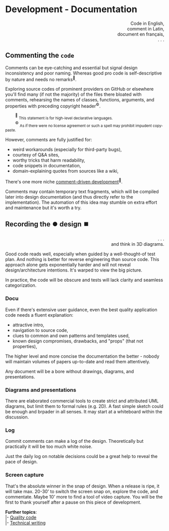 # Development - Documentation

<p dir="rtl">,Code in English<br/>,comment in Latin<br/>,document en français<br/>. . .</p>

## Commenting the `code`

Comments can be eye-catching and essential but signal design inconsistency and poor naming.  Whereas good pro code is self-descriptive by nature and needs no remarks<sup>:raising_hand:</sup>.

Exploring source codes of prominent providers on GitHub or elsewhere you'll find many (if not the majority) of the files there bloated with comments, rehearsing the names of classes, functions, arguments, and properties with preceding copyright header<sup>©️</sup>.

&nbsp;&nbsp;&nbsp;&nbsp;&nbsp;&nbsp;&nbsp;&nbsp;<sup>:raising_hand:</sup>&nbsp;<sub>This statement is for high-level declarative languages.</sub>\
&nbsp;&nbsp;&nbsp;&nbsp;&nbsp;&nbsp;&nbsp;&nbsp;<sup>©️</sup>&nbsp;<sub>As if there were no license agreement or such a spell may prohibit impudent copy-paste.</sub>

However, comments are fully justified for:

+ weird workarounds (especially for third-party bugs),
+ courtesy of Q&A sites,
+ worthy tricks that harm readability,
+ code snippets in documentation,
+ domain-explaining quotes from sources like a wiki,

There's one more niche [comment-driven development](en.wikipedia.org/wiki/Comment_programming)<sup>🔗</sup>. 

Comments may contain temporary text fragments, which will be compiled later into design documentation (and thus directly refer to the implementation). The automation of this idea may stumble on extra effort and maintenance but it's worth a try.

## Recording the ⏺️ design ⏹️

<p dir="rtl">. . .<br/>.and think in 3D diagrams</p>


Good code reads well, especially when guided by a well-thought-of test plan. And nothing is better for reverse engineering than source code. This approach alone gets exponentially harder and will not reveal design/architecture intentions. It's warped to view the big picture.

In practice, the code will be obscure and tests will lack clarity and seamless categorization.

### Docu

Even if there's extensive user guidance, even the best quality application code needs a fluent explanation: 

+ attractive intro,
+ navigation to source code,
+ clues to common and own patterns and templates used,
+ known design compromises, drawbacks, and "props" (that not properties),

The higher level and more concise the documentation the better - nobody will maintain volumes of papers up-to-date and read them attentively.

Any document will be a bore without drawings, diagrams, and presentations.

### Diagrams and presentations

There are elaborated commercial tools to create strict and attributed UML diagrams, but limit them to formal rules (e.g. 2D). 
A fast simple sketch could be enough and brpader in all senses.
It may start at a whiteboard within the discussion.

### Log

Commit comments can make a log of the design. Theoretically but practically it will be too much white noise.

Just the daily log on notable decisions could be a great help to reveal the pace of design. 

### Screen capture

That's the absolute winner in the snap of design. When a release is ripe, it will take max. 20-30' to switch the screen snap on, explore the code, and commentate. Maybe 10' more to find a tool of video capture.
You will be the first to thank yourself after a pause on this piece of development.

**Further topics**:\
|- [Quality code](code-quality.md)\
|- [Technical writing](../../pencraft)

